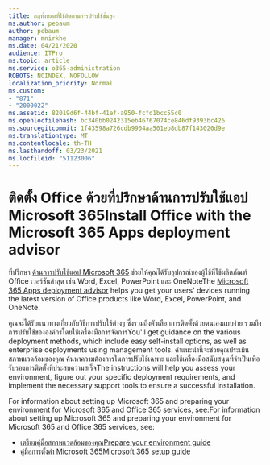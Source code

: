 ```yaml
---
title: กฎทั้งหมดที่ใช้ติดตามการปรับใช้ขั้นสูง
ms.author: pebaum
author: pebaum
manager: mnirkhe
ms.date: 04/21/2020
audience: ITPro
ms.topic: article
ms.service: o365-administration
ROBOTS: NOINDEX, NOFOLLOW
localization_priority: Normal
ms.custom:
- "871"
- "2000022"
ms.assetid: 82019d6f-44bf-41ef-a950-fcfd1bcc55c0
ms.openlocfilehash: bc340bb0242315eb46767074ce846df9393bc426
ms.sourcegitcommit: 1f43598a726cdb9904aa501eb8db87f143020d9e
ms.translationtype: MT
ms.contentlocale: th-TH
ms.lasthandoff: 03/23/2021
ms.locfileid: "51123006"
---
```

# <a name="install-office-with-the-microsoft-365-apps-deployment-advisor"></a><span data-ttu-id="6ea54-102">ติดตั้ง Office ด้วยที่ปรึกษาด้านการปรับใช้แอป Microsoft 365</span><span class="sxs-lookup"><span data-stu-id="6ea54-102">Install Office with the Microsoft 365 Apps deployment advisor</span></span>

<span data-ttu-id="6ea54-103">ที่ปรึกษา [ด้านการปรับใช้แอป Microsoft 365](https://go.microsoft.com/fwlink/?linkid=2145748) ช่วยให้คุณได้รับอุปกรณ์ของผู้ใช้ที่ใช้ผลิตภัณฑ์ Office เวอร์ชันล่าสุด เช่น Word, Excel, PowerPoint และ OneNote</span><span class="sxs-lookup"><span data-stu-id="6ea54-103">The [Microsoft 365 Apps deployment advisor](https://go.microsoft.com/fwlink/?linkid=2145748) helps you get your users' devices running the latest version of Office products like Word, Excel, PowerPoint, and OneNote.</span></span>
  
<span data-ttu-id="6ea54-104">คุณจะได้รับแนวทางเกี่ยวกับวิธีการปรับใช้ต่างๆ ซึ่งรวมถึงตัวเลือกการติดตั้งด้วยตนเองแบบง่าย รวมถึงการปรับใช้ขององค์กรโดยใช้เครื่องมือการจัดการ</span><span class="sxs-lookup"><span data-stu-id="6ea54-104">You'll get guidance on the various deployment methods, which include easy self-install options, as well as enterprise deployments using management tools.</span></span> <span data-ttu-id="6ea54-105">คําแนะนํานี้จะช่วยคุณประเมินสภาพแวดล้อมของคุณ ค้นหาความต้องการในการปรับใช้เฉพาะ และใช้เครื่องมือสนับสนุนที่จําเป็นเพื่อรับรองการติดตั้งที่ประสบความสเร็จ</span><span class="sxs-lookup"><span data-stu-id="6ea54-105">The instructions will help you assess your environment, figure out your specific deployment requirements, and implement the necessary support tools to ensure a successful installation.</span></span>
  
<span data-ttu-id="6ea54-106">For information about setting up Microsoft 365 and preparing your environment for Microsoft 365 and Office 365 services, see:</span><span class="sxs-lookup"><span data-stu-id="6ea54-106">For information about setting up Microsoft 365 and preparing your environment for Microsoft 365 and Office 365 services, see:</span></span>

- [<span data-ttu-id="6ea54-107">เตรียมคู่มือสภาพแวดล้อมของคุณ</span><span class="sxs-lookup"><span data-stu-id="6ea54-107">Prepare your environment guide</span></span>](https://go.microsoft.com/fwlink/?linkid=2005213)
- [<span data-ttu-id="6ea54-108">คู่มือการตั้งค่า Microsoft 365</span><span class="sxs-lookup"><span data-stu-id="6ea54-108">Microsoft 365 setup guide</span></span>](https://go.microsoft.com/fwlink/?linkid=2072646)
